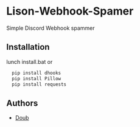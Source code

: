 # Lison-Webhook-Spamer

Simple Discord Webhook spammer

## Installation

lunch install.bat or

```bash
  pip install dhooks
  pip install Pillow
  pip install requests
```

    
## Authors

- [Doub](https://github.com/Douuub)

